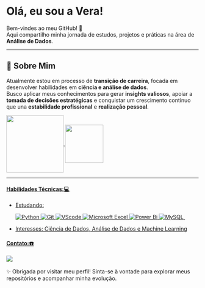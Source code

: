 # Olá, eu sou a Vera!

Bem-vindes ao meu GitHub! 🚀  
Aqui compartilho minha jornada de estudos, projetos e práticas na área de **Análise de Dados**.  

---

## 🎯 Sobre Mim
Atualmente estou em processo de **transição de carreira**, focada em desenvolver habilidades em **ciência e análise de dados**.  
Busco aplicar meus conhecimentos para gerar **insights valiosos**, apoiar a **tomada de decisões estratégicas** e conquistar um crescimento contínuo que una **estabilidade profissional** e **realização pessoal**.
<div>
 <a href="https://www.linkedin.com/in/vera-felix-37644b5/" target="_blank">
  <img height=150 align="center" src="https://github-readme-stats.vercel.app/api?username=vera-felix" />
<img height=100 align="center" src="https://github-readme-stats.vercel.app/api/top-langs?username=vera-felix&layout=compact&langs_count=8&card_width=320" />
</div>

---
#### Habilidades Técnicas:💻
* Estudando:
  
  ![Python](https://img.shields.io/badge/Python-14354C?style=for-the-badge&logo=python&logoColor=white)&nbsp;![Git](https://img.shields.io/badge/GIT-E44C30?style=for-the-badge&logo=git&logoColor=white)&nbsp;![VScode](https://img.shields.io/badge/vscode-4285F4?style=for-the-badge&logo=vscode&logoColor=white)&nbsp;![Microsoft Excel](https://img.shields.io/badge/Microsoft_Excel-217346?style=for-the-badge&logo=microsoft-excel&logoColor=white)&nbsp;![Power Bi](https://img.shields.io/badge/power_bi-F2C811?style=for-the-badge&logo=powerbi&logoColor=black)&nbsp;![MySQL](https://img.shields.io/badge/mysql-4479A1.svg?style=for-the-badge&logo=mysql&logoColor=white)&nbsp;

* Interesses: Ciência de Dados, Análise de Dados e Machine Learning

#### Contato:☎️
  <a href="https://www.linkedin.com/in/vera-felix-37644b5/" target="_blank">
   <img src="https://img.shields.io/badge/-LinkedIn-%230077B5?style=for-the-badge&logo=linkedin&logoColor=white">
 </a>
<br><br>
✨ Obrigada por visitar meu perfil!  
Sinta-se à vontade para explorar meus repositórios e acompanhar minha evolução.
